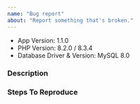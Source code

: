 ```yaml
---
name: "Bug report"
about: "Report something that's broken."
---
```


<!-- DO NOT THROW THIS AWAY -->
<!-- Fill out the FULL versions with patch versions -->

- App Version: 1.1.0
- PHP Version: 8.2.0 / 8.3.4
- Database Driver & Version: MySQL 8.0

### Description

### Steps To Reproduce
